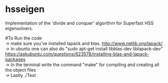 # hsseigen
Implementation of the 'divide and conquer' algorithm for Superfast HSS eigensolvers.

#To Run the code </br>
-> make sure you've installed lapack and blas. <a> http://www.netlib.org/lapack/ </a> </br>
-> In ubuntu one can also do "sudo apt-get install libblas-dev liblapack-dev" <a>https://askubuntu.com/questions/623578/installing-blas-and-lapack-packages</a></br>
-> In the terminal write the command "make" for compiling and creating all the object files </br>
-> Lastly ./Test
